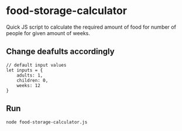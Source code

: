 # food-storage-calculator

Quick JS script to calculate the required amount of food for number of people for given amount of weeks.


## Change deafults accordingly

```
// default input values
let inputs = {
    adults: 1,
    children: 0,
    weeks: 12
}
```


## Run

```node food-storage-calculator.js```
